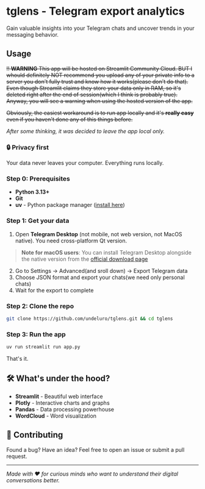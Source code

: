 # tglens - Telegram export analytics

Gain valuable insights into your Telegram chats and uncover trends in your messaging behavior.

## Usage
~~‼️ **WARNING** This app will be hosted on Streamlit Community Cloud. BUT I whould definitely NOT recommend you upload any of your private info to a server you don't fully trust and know how it works(please don't do that). Even though Streamlit claims they store your data only in RAM, so it's deleted right after the end of session(which I think is probably true). Anyway, you will see a warning when using the hosted version of the app.~~

~~Obviously, the easiest workaround is to run app locally and it's **really easy** even if you haven't done any of this things before.~~

*After some thinking, it was decided to leave the app local only.*

### 🔒 Privacy first
Your data never leaves your computer. Everything runs locally.

### Step 0: Prerequisites
- **Python 3.13+** 
- **Git** 
- **uv** - Python package manager ([install here](https://docs.astral.sh/uv/getting-started/installation/))

### Step 1: Get your data
1. Open **Telegram Desktop** (not mobile, not web version, not MacOS native). You need cross-platform Qt version.
> **Note for macOS users**: You can install Telegram Desktop alongside the native version from the [official download page](https://desktop.telegram.org/)
2. Go to Settings → Advanced(and sroll down) → Export Telegram data
3. Choose JSON format and export your chats(we need only personal chats)
4. Wait for the export to complete

### Step 2: Clone the repo
```bash
git clone https://github.com/undeluro/tglens.git && cd tglens
```

### Step 3: Run the app
```bash
uv run streamlit run app.py
```

That's it.


## 🛠️ What's under the hood?

- **Streamlit** - Beautiful web interface
- **Plotly** - Interactive charts and graphs  
- **Pandas** - Data processing powerhouse
- **WordCloud** - Word visualization

## 🤝 Contributing

Found a bug? Have an idea? Feel free to open an issue or submit a pull request.

---

*Made with ❤️ for curious minds who want to understand their digital conversations better.* 